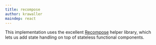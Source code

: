 ```yaml
---
title: recompose
author: krawaller
maindep: react
---
```


This implementation uses the excellent [Recompose](https://github.com/acdlite/recompose) helper library, which lets us add state handling on top of stateless functional components.